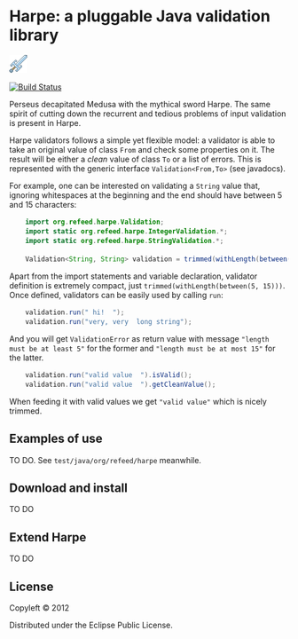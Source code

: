 Harpe: a pluggable Java validation library
==========================================

![Harpe logo](logo.png)

[![Build Status](https://secure.travis-ci.org/sortega/harpe.png)](http://travis-ci.org/sortega/harpe)

Perseus decapitated Medusa with the mythical sword Harpe.  The same spirit of
cutting down the recurrent and tedious problems of input validation is present
in Harpe.

Harpe validators follows a simple yet flexible model: a validator is able to
take an original value of class `From` and check some properties on it.  The
result will be either a *clean* value of class `To` or a list of errors.  This
is represented with the generic interface `Validation<From,To>` (see
javadocs).

For example, one can be interested on validating a `String` value that,
ignoring whitespaces at the beginning and the end should have between 5 and 15
characters:

```java
    import org.refeed.harpe.Validation;
    import static org.refeed.harpe.IntegerValidation.*;
    import static org.refeed.harpe.StringValidation.*;

    Validation<String, String> validation = trimmed(withLength(between(5, 15)));
```

Apart from the import statements and variable declaration, validator
definition is extremely compact, just `trimmed(withLength(between(5, 15)))`.
Once defined, validators can be easily used by calling `run`:

```java
    validation.run(" hi!  ");
    validation.run("very, very  long string");
```

And you will get `ValidationError` as return value with message
`"length must be at least 5"` for the former and `"length must be at most 15"`
for the latter.

```java
    validation.run("valid value  ").isValid();
    validation.run("valid value  ").getCleanValue();
```

When feeding it with valid values we get `"valid value"` which is nicely trimmed.


Examples of use
---------------

TO DO. See `test/java/org/refeed/harpe` meanwhile.

Download and install
--------------------

TO DO

Extend Harpe
------------

TO DO


License
-------

Copyleft © 2012

Distributed under the Eclipse Public License.
